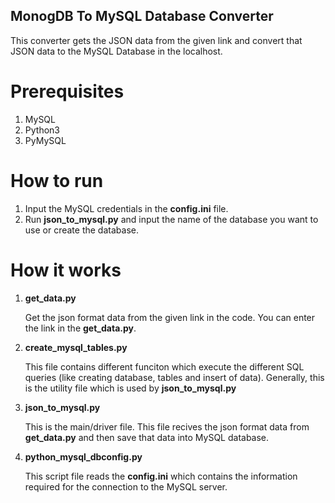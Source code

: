 ## MonogDB To MySQL Database Converter

This converter gets the JSON data from the given link and convert that JSON data to the MySQL Database in the localhost.

# Prerequisites
1. MySQL
2. Python3
3. PyMySQL

# How to run
1. Input the MySQL credentials in the **config.ini** file.
2. Run **json_to_mysql.py** and input the name of the database you want to use or create the database.

# How it works
1. **get_data.py**

	Get the json format data from the given link in the code. You can enter the link in the **get_data.py**.

2. **create_mysql_tables.py**

	This file contains different funciton which execute the different SQL queries (like creating database, tables and insert of data). Generally, this is the utility file which is used by **json_to_mysql.py**

3. **json_to_mysql.py**

	This is the main/driver file. This file recives the json format data from **get_data.py** and then save that data into MySQL database.

4. **python_mysql_dbconfig.py**

	This script file reads the __config.ini__ which contains the information required for the connection to the MySQL server.
	
